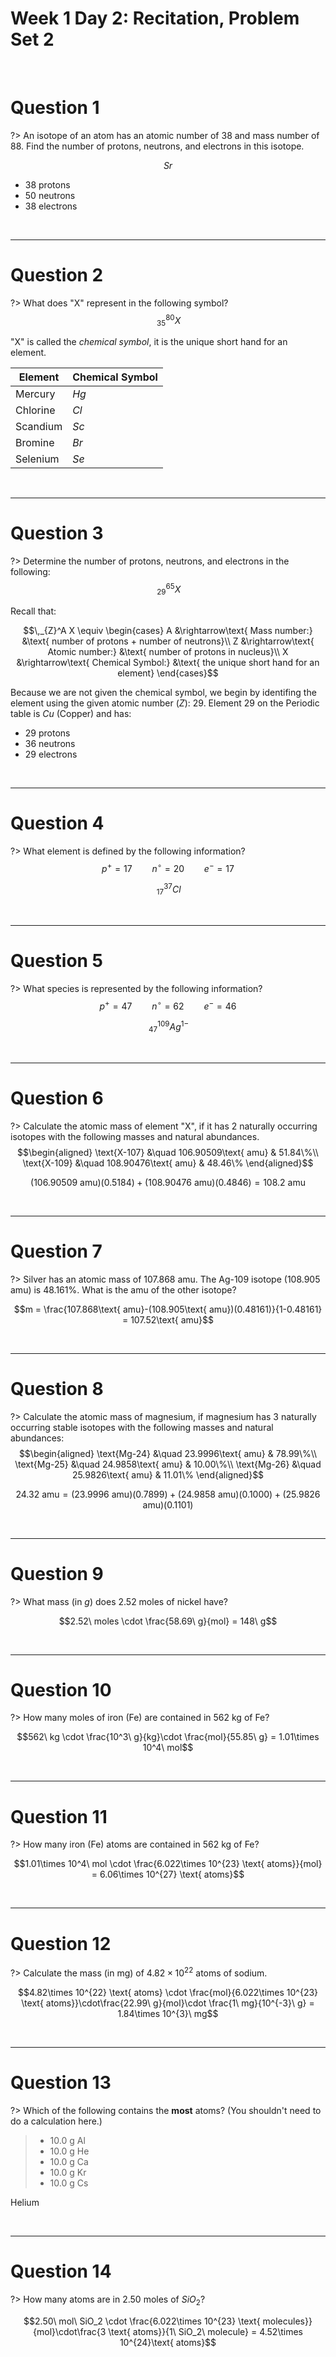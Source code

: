 # Week 1 Day 2: Recitation, Problem Set 2

<br />

# Question 1

?> An isotope of an atom has an atomic number of 38 and mass number of 88. Find the number of protons, neutrons, and electrons in this isotope.

$$Sr$$

- $38$ protons
- $50$ neutrons
- $38$ electrons

<br />

<hr>

# Question 2

?> What does "X" represent in the following symbol? $$\,_{35}^{80}X$$

"X" is called the *chemical symbol*, it is the unique short hand for an element.

| Element | Chemical Symbol |
| --- | --- |
| Mercury | $Hg$ |
| Chlorine | $Cl$ |
| Scandium | $Sc$ |
| Bromine | $Br$ |
| Selenium | $Se$ |

<br />

<hr>

# Question 3

?> Determine the number of protons, neutrons, and electrons in the following: $$\,_{29}^{65}X$$

Recall that:

$$\,_{Z}^A X \equiv \begin{cases}
A &\rightarrow\text{ Mass number:} &\text{ number of protons + number of neutrons}\\
Z &\rightarrow\text{ Atomic number:} &\text{ number of protons in nucleus}\\
X &\rightarrow\text{ Chemical Symbol:} &\text{ the unique short hand for an element}
\end{cases}$$

Because we are not given the chemical symbol, we begin by identifing the element using the given atomic number ($Z$): $29$. Element $29$ on the Periodic table is $Cu$ (Copper) and has:

- $29$ protons
- $36$ neutrons
- $29$ electrons

<br />

<hr>

# Question 4

?> What element is defined by the following information? $$p^+=17 \qquad n^\circ=20 \qquad e^-=17$$

$$\,_{17}^{37} Cl$$

<br />

<hr>

# Question 5

?> What species is represented by the following information? $$p^+=47 \qquad n^\circ=62 \qquad e^-=46$$

$$\,_{47}^{109} Ag^{1-}$$

<br />

<hr>

# Question 6

?> Calculate the atomic mass of element "X", if it has 2 naturally occurring isotopes with the following masses and natural abundances. $$\begin{aligned} \text{X-107} &\quad 106.90509\text{ amu} & 51.84\%\\ \text{X-109} &\quad 108.90476\text{ amu} & 48.46\% \end{aligned}$$

$$(106.90509\text{ amu})(0.5184) + (108.90476\text{ amu})(0.4846) = 108.2\text{ amu}$$

<br />

<hr>

# Question 7

?> Silver has an atomic mass of $107.868$ amu. The Ag-$109$ isotope ($108.905$ amu) is $48.161\%$. What is the amu of the other isotope?

$$m = \frac{107.868\text{ amu}-(108.905\text{ amu})(0.48161)}{1-0.48161} = 107.52\text{ amu}$$

<br />

<hr>

# Question 8

?> Calculate the atomic mass of magnesium, if magnesium has 3 naturally occurring stable isotopes with the following masses and natural abundances: $$\begin{aligned} \text{Mg-24} &\quad 23.9996\text{ amu} & 78.99\%\\ \text{Mg-25} &\quad 24.9858\text{ amu} & 10.00\%\\ \text{Mg-26} &\quad 25.9826\text{ amu} & 11.01\% \end{aligned}$$

$$24.32\text{ amu} = (23.9996\text{ amu})(0.7899) + (24.9858\text{ amu})(0.1000) + (25.9826\text{ amu})(0.1101)$$

<br />

<hr>

# Question 9

?> What mass (in $g$) does 2.52 moles of nickel have?

$$2.52\ moles \cdot \frac{58.69\ g}{mol} = 148\ g$$

<br />

<hr>

# Question 10

?> How many moles of iron (Fe) are contained in $562$ kg of Fe?

$$562\ kg \cdot \frac{10^3\ g}{kg}\cdot \frac{mol}{55.85\ g} = 1.01\times 10^4\ mol$$

<br />

<hr>

# Question 11

?> How many iron (Fe) atoms are contained in $562$ kg of Fe?

$$1.01\times 10^4\ mol \cdot \frac{6.022\times 10^{23} \text{ atoms}}{mol} = 6.06\times 10^{27} \text{ atoms}$$

<br />

<hr>

# Question 12

?> Calculate the mass (in mg) of $4.82\times 10^{22}$ atoms of sodium.

$$4.82\times 10^{22} \text{ atoms} \cdot \frac{mol}{6.022\times 10^{23} \text{ atoms}}\cdot\frac{22.99\ g}{mol}\cdot \frac{1\ mg}{10^{-3}\ g} = 1.84\times 10^{3}\ mg$$

<br />

<hr>

# Question 13


?> Which of the following contains the **most** atoms? (You shouldn't need to do a calculation here.)

> - $10.0$ g Al
> - $10.0$ g He
> - $10.0$ g Ca
> - $10.0$ g Kr
> - $10.0$ g Cs

Helium

<br />

<hr>

# Question 14

?> How many atoms are in $2.50$ moles of $SiO_2$?

$$2.50\ mol\ SiO_2 \cdot \frac{6.022\times 10^{23} \text{ molecules}}{mol}\cdot\frac{3 \text{ atoms}}{1\ SiO_2\ molecule} = 4.52\times 10^{24}\text{ atoms}$$
